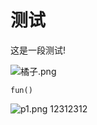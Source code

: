# 测试
这是一段测试!

![橘子.png](http://localhost:3000/upload/1630900754000.png)

```
fun()
```

![p1.png](http://localhost:3000/upload/1630900938000.png)
12312312